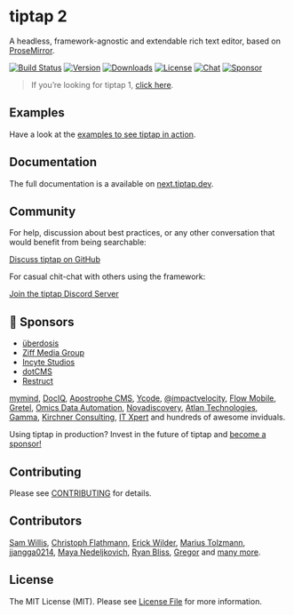 # tiptap 2
A headless, framework-agnostic and extendable rich text editor, based on [ProseMirror](https://github.com/ProseMirror/prosemirror).

[![Build Status](https://github.com/ueberdosis/tiptap-next/workflows/build/badge.svg)](https://github.com/ueberdosis/tiptap-next/actions)
[![Version](https://img.shields.io/npm/v/@tiptap/core.svg?label=version)](https://www.npmjs.com/package/@tiptap/core)
[![Downloads](https://img.shields.io/npm/dm/@tiptap/core.svg)](https://npmcharts.com/compare/@tiptap/core?minimal=true)
[![License](https://img.shields.io/npm/l/@tiptap/core.svg)](https://www.npmjs.com/package/@tiptap/core)
[![Chat](https://img.shields.io/badge/chat-on%20discord-7289da.svg?sanitize=true)](https://discord.gg/WtJ49jGshW)
[![Sponsor](https://img.shields.io/static/v1?label=Sponsor&message=%E2%9D%A4&logo=GitHub)](https://github.com/sponsors/ueberdosis)

> If you’re looking for tiptap 1, [click here](https://github.com/ueberdosis/tiptap/tree/v1).

## Examples
Have a look at the [examples to see tiptap in action](https://next.tiptap.dev/examples).

## Documentation
The full documentation is a available on [next.tiptap.dev](https://next.tiptap.dev/installation).

## Community
For help, discussion about best practices, or any other conversation that would benefit from being searchable:

[Discuss tiptap on GitHub](https://github.com/ueberdosis/tiptap/discussions)

For casual chit-chat with others using the framework:

[Join the tiptap Discord Server](https://discord.gg/WtJ49jGshW)

## 💖 Sponsors
* [überdosis](https://ueberdosis.io/)
* [Ziff Media Group](https://ziffmedia.com/)
* [Incyte Studios](https://incytestudios.com/)
* [dotCMS](http://dotcms.com/)
* [Restruct](https://restruct.nl/)

[mymind](https://mymind.com/),
[DocIQ](https://www.dociq.io/),
[Apostrophe CMS](https://apostrophecms.com/),
[Ycode](https://www.ycode.com/),
[@impactvelocity](https://github.com/impactvelocity),
[Flow Mobile](https://www.flowmobile.app/),
[Gretel](http://www.gretel.co/),
[Omics Data Automation](https://www.omicsautomation.com/),
[Novadiscovery](http://www.novadiscovery.com/),
[Atlan Technologies](https://atlan.com/),
[Gamma](https://gamma.app/),
[Kirchner Consulting](https://kirchnerconsulting.ch/),
[IT Xpert](https://itxpert.ch/) and hundreds of awesome inviduals.

Using tiptap in production? Invest in the future of tiptap and [become a sponsor!](https://github.com/sponsors/ueberdosis)

## Contributing
Please see [CONTRIBUTING](CONTRIBUTING.md) for details.

## Contributors
[Sam Willis](https://github.com/samwillis),
[Christoph Flathmann](https://github.com/Chrissi2812),
[Erick Wilder](https://github.com/erickwilder),
[Marius Tolzmann](https://github.com/mariux),
[jjangga0214](https://github.com/jjangga0214),
[Maya Nedeljkovich](https://github.com/mayacoda),
[Ryan Bliss](https://github.com/ryanbliss),
[Gregor](https://github.com/gambolputty) and [many more](../../contributors).

## License
The MIT License (MIT). Please see [License File](LICENSE.md) for more information.
